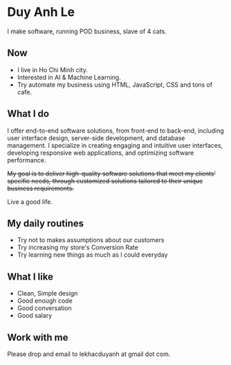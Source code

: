 # Duy Anh Le

I make software, running POD business, slave of 4 cats.

## Now

- I live in Ho Chi Minh city.
- Interested in AI & Machine Learning.
- Try automate my business using HTML, JavaScript, CSS and tons of cafe.

## What I do

I offer end-to-end software solutions, from front-end to back-end, including user interface design, server-side development, and database management. I specialize in creating engaging and intuitive user interfaces, developing responsive web applications, and optimizing software performance.

~~My goal is to deliver high-quality software solutions that meet my clients' specific needs, through customized solutions tailored to their unique business requirements.~~

Live a good life.

## My daily routines

- Try not to makes assumptions about our customers
- Try increasing my store's Conversion Rate
- Try learning new things as much as I could everyday

## What I like

- Clean, Simple design
- Good enough code
- Good conversation
- Good salary

## Work with me

Please drop and email to lekhacduyanh at gmail dot com.
